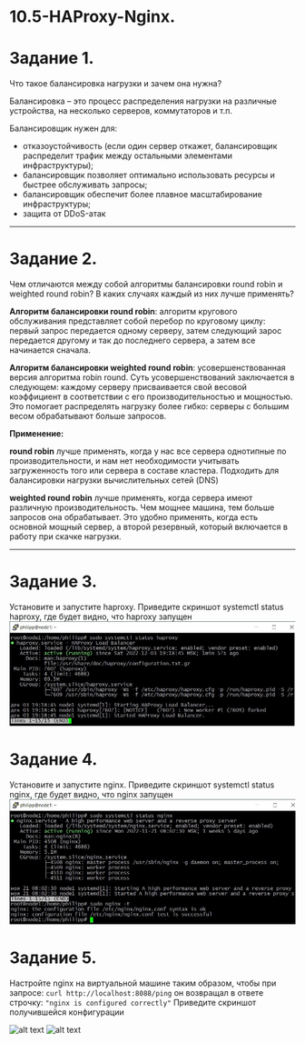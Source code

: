 # 10.5-HAProxy-Nginx.
# Задание 1.
Что такое балансировка нагрузки и зачем она нужна?

Балансировка – это процесс распределения нагрузки на различные устройства, на несколько серверов, коммутаторов и т.п.

Балансировщик нужен для:
* отказоустойчивость (если один сервер откажет, балансировщик распределит трафик между остальными элементами инфраструктуры);
* балансировщик позволяет оптимально использовать ресурсы и быстрее обслуживать запросы;
* балансировщик обеспечит более плавное масштабирование инфраструктуры;
* защита от DDoS-атак
________________________________________
# Задание 2.
Чем отличаются между собой алгоритмы балансировки round robin и weighted round robin? В каких случаях каждый из них лучше применять?

**Алгоритм балансировки round robin**: алгоритм кругового обслуживания представляет собой перебор по круговому циклу: первый запрос передается одному серверу, затем следующий зарос передается другому и так до последнего сервера, а затем все начинается сначала.

**Алгоритм балансировки weighted round robin**: усовершенствованная версия алгоритма robin round. Суть усовершенствований заключается в следующем: каждому серверу присваивается свой весовой коэффициент в соответствии с его производительностью и мощностью. Это помогает распределять нагрузку более гибко: серверы с большим весом обрабатывают больше запросов. 

**Применение:**

**round robin** лучше применять, когда у нас все сервера однотипные по производительности, и нам нет необходимости учитывать загруженность того или сервера в составе кластера. Подходить для балансировки нагрузки вычислительных сетей (DNS)

**weighted round robin** лучше применять, когда сервера имеют различную производительность. Чем мощнее машина, тем больше запросов она обрабатывает. Это удобно применять, когда есть основной мощный сервер, а второй резервный, который включается в работу при скачке нагрузки.

________________________________________
# Задание 3.
Установите и запустите haproxy.
Приведите скриншот systemctl status haproxy, где будет видно, что haproxy запущен
![alt text](https://github.com/filipp761/10.5-.-HAProxy-Nginx./blob/main/img/haproxy.jpg)

# Задание 4.
Установите и запустите nginx.
Приведите скриншот systemctl status nginx, где будет видно, что nginx запущен
![alt text](https://github.com/filipp761/10.5-.-HAProxy-Nginx./blob/main/img/nginx.jpg)

# Задание 5.
Настройте nginx на виртуальной машине таким образом, чтобы при запросе:
```curl http://localhost:8088/ping```
он возвращал в ответе строчку:
```"nginx is configured correctly"```
Приведите скриншот получившейся конфигурации

![alt text](https://github.com/filipp761/10.5-.-HAProxy-Nginx./blob/main/img/config.jpg)
![alt text](https://github.com/filipp761/10.5-.-HAProxy-Nginx./blob/main/img/nginxCURL.png)
